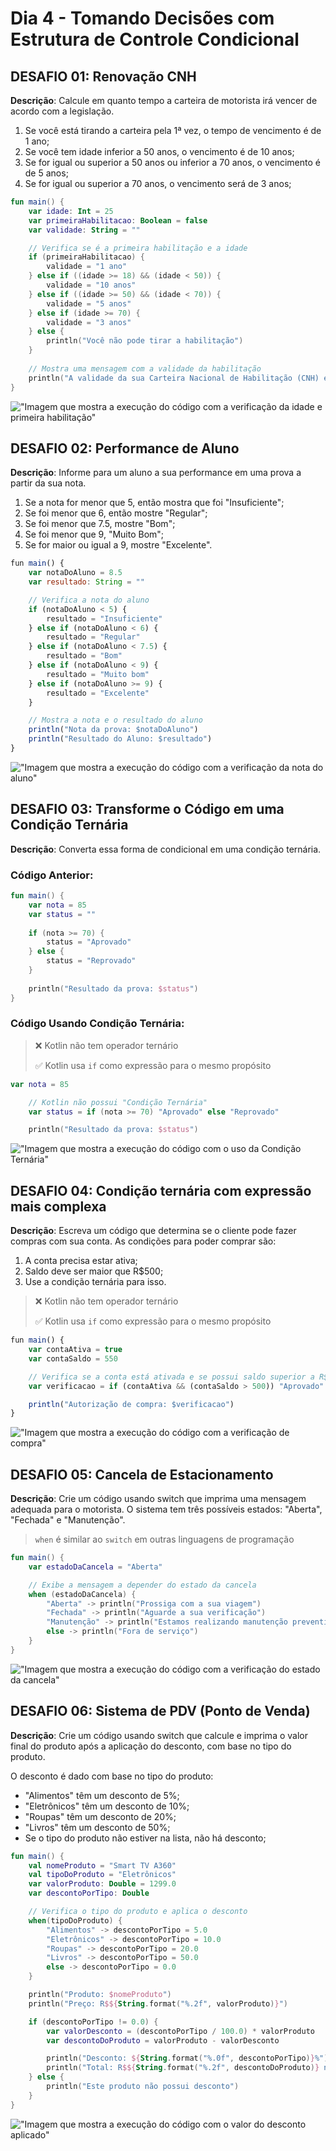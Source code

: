 # Dia 4 - Tomando Decisões com Estrutura de Controle Condicional

## DESAFIO 01: Renovação CNH

**Descrição**: Calcule em quanto tempo a carteira de motorista irá vencer de acordo com a legislação.

1. Se você está tirando a carteira pela 1ª vez, o tempo de vencimento é de 1 ano;
2. Se você tem idade inferior a 50 anos, o vencimento é de 10 anos;
3. Se for igual ou superior a 50 anos ou inferior a 70 anos, o vencimento é de 5 anos;
4. Se for igual ou superior a 70 anos, o vencimento será de 3 anos;

```kt
fun main() {
    var idade: Int = 25
    var primeiraHabilitacao: Boolean = false
    var validade: String = ""

    // Verifica se é a primeira habilitação e a idade
    if (primeiraHabilitacao) {
        validade = "1 ano"
    } else if ((idade >= 18) && (idade < 50)) {
        validade = "10 anos"
    } else if ((idade >= 50) && (idade < 70)) {
        validade = "5 anos"
    } else if (idade >= 70) {
        validade = "3 anos"
    } else {
        println("Você não pode tirar a habilitação")
    }
    
    // Mostra uma mensagem com a validade da habilitação
    println("A validade da sua Carteira Nacional de Habilitação (CNH) é de ${validade}")
}
```

!["Imagem que mostra a execução do código com a verificação da idade e primeira habilitação"](../img/habilitacao.JPG)

## DESAFIO 02: Performance de Aluno

**Descrição**: Informe para um aluno a sua performance em uma prova a partir da sua nota.

1. Se a nota for menor que 5, então mostra que foi "Insuficiente";
2. Se foi menor que 6, então mostre "Regular";
3. Se foi menor que 7.5, mostre "Bom";
4. Se foi menor que 9, "Muito Bom";
5. Se for maior ou igual a 9, mostre "Excelente".

```js
fun main() {
    var notaDoAluno = 8.5
    var resultado: String = ""

    // Verifica a nota do aluno
    if (notaDoAluno < 5) {
        resultado = "Insuficiente"
    } else if (notaDoAluno < 6) {
        resultado = "Regular"
    } else if (notaDoAluno < 7.5) {
        resultado = "Bom"
    } else if (notaDoAluno < 9) {
        resultado = "Muito bom"
    } else if (notaDoAluno >= 9) {
        resultado = "Excelente"
    }

    // Mostra a nota e o resultado do aluno
    println("Nota da prova: $notaDoAluno")
    println("Resultado do Aluno: $resultado")
}
```

!["Imagem que mostra a execução do código com a verificação da nota do aluno"](../img/nota-aluno.JPG)

## DESAFIO 03: Transforme o Código em uma Condição Ternária

**Descrição**: Converta essa forma de condicional em uma condição ternária.

### Código Anterior:

```kt
fun main() {
    var nota = 85
    var status = ""
    
    if (nota >= 70) {
        status = "Aprovado"
    } else {
        status = "Reprovado"
    }
    
    println("Resultado da prova: $status")
}
```

### Código Usando Condição Ternária:

> ❌ Kotlin não tem operador ternário
>
> ✅ Kotlin usa `if` como expressão para o mesmo propósito

```kt
var nota = 85

    // Kotlin não possui "Condição Ternária"
    var status = if (nota >= 70) "Aprovado" else "Reprovado"

    println("Resultado da prova: $status")
```

!["Imagem que mostra a execução do código com o uso da Condição Ternária"](../img/resultado-prova.JPG)

## DESAFIO 04: Condição ternária com expressão mais complexa

**Descrição**: Escreva um código que determina se o cliente pode fazer compras com sua conta. As condições para poder comprar são:

1. A conta precisa estar ativa;
2. Saldo deve ser maior que R$500;
3. Use a condição ternária para isso.

> ❌ Kotlin não tem operador ternário
>
> ✅ Kotlin usa `if` como expressão para o mesmo propósito

```js
fun main() {
    var contaAtiva = true
    var contaSaldo = 550

    // Verifica se a conta está ativada e se possui saldo superior a R$500
    var verificacao = if (contaAtiva && (contaSaldo > 500)) "Aprovado" else "Negado"

    println("Autorização de compra: $verificacao")
}
```

!["Imagem que mostra a execução do código com a verificação de compra"](../img/verificacao-compra.JPG)

## DESAFIO 05: Cancela de Estacionamento

**Descrição**: Crie um código usando switch que imprima uma mensagem adequada para o motorista. O sistema tem três possíveis estados: "Aberta", "Fechada" e "Manutenção".

> `when` é similar ao `switch` em outras linguagens de programação

```kt
fun main() {
    var estadoDaCancela = "Aberta"

    // Exibe a mensagem a depender do estado da cancela
    when (estadoDaCancela) {
        "Aberta" -> println("Prossiga com a sua viagem")
        "Fechada" -> println("Aguarde a sua verificação")
        "Manutenção" -> println("Estamos realizando manutenção preventiva")
        else -> println("Fora de serviço")
    }
}
```

!["Imagem que mostra a execução do código com a verificação do estado da cancela"](../img/cancela-estacionamento.JPG)

## DESAFIO 06: Sistema de PDV (Ponto de Venda)

**Descrição**: Crie um código usando switch que calcule e imprima o valor final do produto após a aplicação do desconto, com base no tipo do produto.

O desconto é dado com base no tipo do produto:

- "Alimentos" têm um desconto de 5%;
- "Eletrônicos" têm um desconto de 10%;
- "Roupas" têm um desconto de 20%;
- "Livros" têm um desconto de 50%;
- Se o tipo do produto não estiver na lista, não há desconto;

```kt
fun main() {
    val nomeProduto = "Smart TV A360"
    val tipoDoProduto = "Eletrônicos"
    var valorProduto: Double = 1299.0
    var descontoPorTipo: Double

    // Verifica o tipo do produto e aplica o desconto
    when(tipoDoProduto) {
        "Alimentos" -> descontoPorTipo = 5.0
        "Eletrônicos" -> descontoPorTipo = 10.0
        "Roupas" -> descontoPorTipo = 20.0
        "Livros" -> descontoPorTipo = 50.0
        else -> descontoPorTipo = 0.0
    }

    println("Produto: $nomeProduto")
    println("Preço: R$${String.format("%.2f", valorProduto)}")

    if (descontoPorTipo != 0.0) {
        var valorDesconto = (descontoPorTipo / 100.0) * valorProduto
        var descontoDoProduto = valorProduto - valorDesconto

        println("Desconto: ${String.format("%.0f", descontoPorTipo)}%")
        println("Total: R$${String.format("%.2f", descontoDoProduto)} no Pix")
    } else {
        println("Este produto não possui desconto")
    }
}
```

!["Imagem que mostra a execução do código com o valor do desconto aplicado"](../img/desconto-por-tipo.JPG)